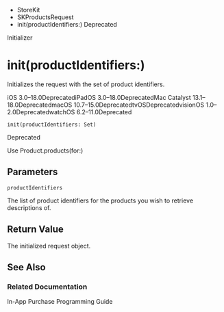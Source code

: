 

- StoreKit
- SKProductsRequest
-  init(productIdentifiers:) Deprecated

Initializer

# init(productIdentifiers:)

Initializes the request with the set of product identifiers.

iOS 3.0–18.0DeprecatediPadOS 3.0–18.0DeprecatedMac Catalyst 13.1–18.0DeprecatedmacOS 10.7–15.0DeprecatedtvOSDeprecatedvisionOS 1.0–2.0DeprecatedwatchOS 6.2–11.0Deprecated

``` source
init(productIdentifiers: Set)
```

Deprecated

Use Product.products(for:)

## Parameters 

`productIdentifiers`  

The list of product identifiers for the products you wish to retrieve descriptions of.

## Return Value

The initialized request object.

## See Also

### Related Documentation

In-App Purchase Programming Guide

